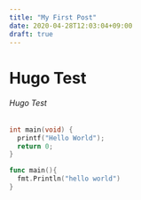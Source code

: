 ```yaml
---
title: "My First Post"
date: 2020-04-28T12:03:04+09:00
draft: true
---
```


# Hugo Test
###### Hugo Test

```C {linenos=table}
int main(void) {
  printf("Hello World");
  return 0;
}
```

```Go {linenos=table}
func main(){
  fmt.Println("hello world")
} 
```
